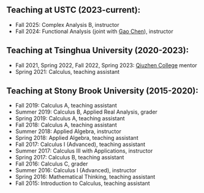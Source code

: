 ## 

Teaching at USTC (2023-current):
----------
* Fall 2025: Complex Analysis B, instructor
* Fall 2024: Functional Analysis (joint with [Gao Chen](http://staff.ustc.edu.cn/~chengao1/)), instructor

Teaching at Tsinghua University (2020-2023):
---------
* Fall 2021, Spring 2022, Fall 2022, Spring 2023: [Qiuzhen College](https://qzc.tsinghua.edu.cn) mentor
* Spring 2021: Calculus, teaching assistant

Teaching at Stony Brook University (2015-2020):
--------
* Fall 2019: Calculus A, teaching assistant
* Summer 2019: Calculus B, Applied Real Analysis, grader
* Spring 2019: Calculus A, teaching assistant
* Fall 2018: Calculus A, teaching assistant
* Summer 2018: Applied Algebra, instructor
* Spring 2018: Applied Algebra, teaching assistant
* Fall 2017: Calculus I (Advanced), teaching assistant
* Summer 2017: Calculus III with Applications, instructor
* Spring 2017: Calculus B, teaching assistant
* Fall 2016: Calculus C, grader
* Summer 2016: Calculus I (Advanced), instructor
* Spring 2016: Mathematical Thinking, teaching assistant
* Fall 2015: Introduction to Calculus, teaching assistant
